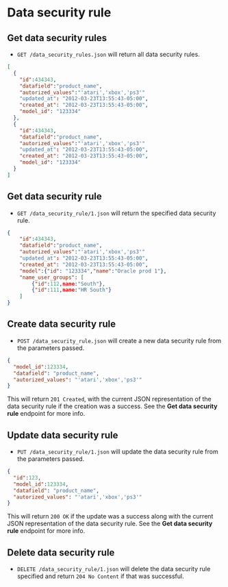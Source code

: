 Data security rule
==================

Get data security rules
-----------------------

* `GET /data_security_rules.json` will return all data security rules.

```json
[
  {
    "id":434343,
    "datafield":"product_name",
    "autorized_values":"'atari','xbox','ps3'"
    "updated_at": "2012-03-23T13:55:43-05:00",
    "created_at": "2012-03-23T13:55:43-05:00",
    "model_id": "123334"
  },
  {
    "id":434343,
    "datafield":"product_name",
    "autorized_values":"'atari','xbox','ps3'"
    "updated_at": "2012-03-23T13:55:43-05:00",
    "created_at": "2012-03-23T13:55:43-05:00",
    "model_id": "123334"
  }
]
```


Get data security rule
----------------------

* `GET /data_security_rule/1.json` will return the specified data security rule.

```json
{
    "id":434343,
    "datafield":"product_name",
    "autorized_values":"'atari','xbox','ps3'"
    "updated_at": "2012-03-23T13:55:43-05:00",
    "created_at": "2012-03-23T13:55:43-05:00",
    "model":{"id": "123334","name":"Oracle prod 1"},
    "name_user_groups": [
    	{"id":112,name:"South"},
    	{"id":111,name:"HR South"}
    ]
}
```

Create data security rule
-------------------------

* `POST /data_security_rule.json` will create a new data security rule from the parameters passed.

```json
{
  "model_id":123334,
  "datafield": "product_name",
  "autorized_values": "'atari','xbox','ps3'"
}
```

This will return `201 Created`, with the current JSON representation of the data security rule if the creation was a success. See the **Get data security rule** endpoint for more info. 


Update data security rule
-------------------------

* `PUT /data_security_rule/1.json` will update the data security rule from the parameters passed.

```json
{
  "id":123,
  "model_id":123334,
  "datafield": "product_name",
  "autorized_values": "'atari','xbox','ps3'"
}
```

This will return `200 OK` if the update was a success along with the current JSON representation of the data security rule. See the **Get data security rule** endpoint for more info.


Delete data security rule
-------------------------

* `DELETE /data_security_rule/1.json` will delete the data security rule specified and return `204 No Content` if that was successful.